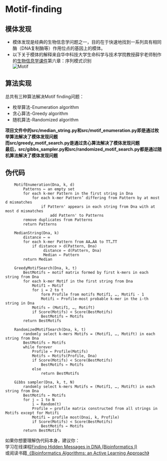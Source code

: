 # Motif-finding
## 模体发现
* 模体发现是经典的生物信息学问题之一，目的在于快速地找到一系列具有相同酶（DNA复制酶等）作用位点的基因上的模体。   
* 以下关于模体的解释来自华中科技大学生命科学与技术学院教授薛宇老师制作的[生物信息学课件](http://xue.biocuckoo.org/course.html)第六章：序列模式识别  
![Motif](https://github.com/ChongHui-007/Motif-finding/blob/master/src/motif.png)
## 算法实现
总共有三种算法解决Motif finding问题：
* 枚举算法-Enumeration algorithm  
* 贪心算法-Greedy algorithm  
* 随机算法-Randomized algorithm    

**项目文件中的src/median_string.py和src/motif_enumeration.py即是通过枚举算法解决了模体发现问题**  
**而src/greedy_motif_search.py是通过贪心算法解决了模体发现问题**  
**最后，src/gibbs_sampler.py和src/randomized_motif_search.py都是通过随机算法解决了模体发现问题**  

## 伪代码
```
    MotifEnumeration(Dna, k, d)
        Patterns ← an empty set
        for each k-mer Pattern in the first string in Dna
            for each k-mer Pattern’ differing from Pattern by at most d mismatches
                if Pattern' appears in each string from Dna with at most d mismatches
                    add Pattern' to Patterns
        remove duplicates from Patterns
        return Patterns
```

```
    MedianString(Dna, k)
        distance ← ∞
        for each k-mer Pattern from AA…AA to TT…TT
            if distance > d(Pattern, Dna)
                 distance ← d(Pattern, Dna)
                 Median ← Pattern
        return Median
```
```
    GreedyMotifSearch(Dna, k, t)
        BestMotifs ← motif matrix formed by first k-mers in each string from Dna
        for each k-mer Motif in the first string from Dna
            Motif1 ← Motif
            for i = 2 to t
                form Profile from motifs Motif1, …, Motifi - 1
                Motifi ← Profile-most probable k-mer in the i-th string in Dna
            Motifs ← (Motif1, …, Motift)
            if Score(Motifs) < Score(BestMotifs)
                BestMotifs ← Motifs
        return BestMotifs
```
```
    RandomizedMotifSearch(Dna, k, t)
        randomly select k-mers Motifs = (Motif1, …, Motift) in each string from Dna
        BestMotifs ← Motifs
        while forever
            Profile ← Profile(Motifs)
            Motifs ← Motifs(Profile, Dna)
            if Score(Motifs) < Score(BestMotifs)
                BestMotifs ← Motifs
            else
                return BestMotifs
```
```
    Gibbs sampler(Dna, k, t, N)
        randomly select k-mers Motifs = (Motif1, …, Motift) in each string from Dna
        BestMotifs ← Motifs
        for j ← 1 to N
            i ← Random(t)
            Profile ← profile matrix constructed from all strings in Motifs except for Motifi
            Motifi ← profile most(Dnai, k, Profile)
            if Score(Motifs) < Score(BestMotifs)
                BestMotifs ← Motifs
        return BestMotifs
```
如果你想要理解伪代码本身，建议你：  
学习在线课程[Finding Hidden Messages in DNA (Bioinformatics I)](https://www.coursera.org/learn/dna-analysis/home/welcome)  
或阅读书籍[《Bioinformatics Algorithms: an Active Learning Approach》](http://bioinformaticsalgorithms.com/index.htm)
